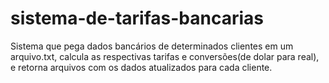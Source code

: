 # sistema-de-tarifas-bancarias
Sistema que pega dados bancários de determinados clientes em um arquivo.txt, calcula as respectivas tarifas e conversões(de dolar para real), e retorna arquivos com os dados atualizados para cada cliente. 
